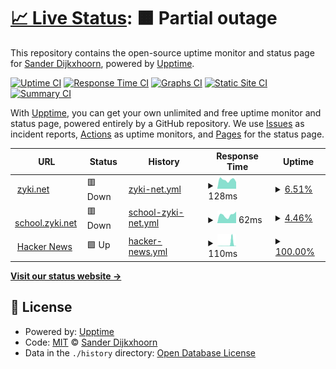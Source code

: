 # [📈 Live Status](https://status2.zyki.net): <!--live status--> **🟧 Partial outage**

This repository contains the open-source uptime monitor and status page for [Sander Dijkxhoorn](http://zyki.nl/), powered by [Upptime](https://github.com/upptime/upptime).

[![Uptime CI](https://github.com/sanderDijkxhoorn/zyki.net-status/workflows/Uptime%20CI/badge.svg)](https://github.com/sanderDijkxhoorn/zyki.net-status/actions?query=workflow%3A%22Uptime+CI%22)
[![Response Time CI](https://github.com/sanderDijkxhoorn/zyki.net-status/workflows/Response%20Time%20CI/badge.svg)](https://github.com/sanderDijkxhoorn/zyki.net-status/actions?query=workflow%3A%22Response+Time+CI%22)
[![Graphs CI](https://github.com/sanderDijkxhoorn/zyki.net-status/workflows/Graphs%20CI/badge.svg)](https://github.com/sanderDijkxhoorn/zyki.net-status/actions?query=workflow%3A%22Graphs+CI%22)
[![Static Site CI](https://github.com/sanderDijkxhoorn/zyki.net-status/workflows/Static%20Site%20CI/badge.svg)](https://github.com/sanderDijkxhoorn/zyki.net-status/actions?query=workflow%3A%22Static+Site+CI%22)
[![Summary CI](https://github.com/sanderDijkxhoorn/zyki.net-status/workflows/Summary%20CI/badge.svg)](https://github.com/sanderDijkxhoorn/zyki.net-status/actions?query=workflow%3A%22Summary+CI%22)

With [Upptime](https://upptime.js.org), you can get your own unlimited and free uptime monitor and status page, powered entirely by a GitHub repository. We use [Issues](https://github.com/sanderDijkxhoorn/zyki.net-status/issues) as incident reports, [Actions](https://github.com/sanderDijkxhoorn/zyki.net-status/actions) as uptime monitors, and [Pages](https://status2.zyki.net) for the status page.

<!--start: status pages-->
<!-- This summary is generated by Upptime (https://github.com/upptime/upptime) -->
<!-- Do not edit this manually, your changes will be overwritten -->
<!-- prettier-ignore -->
| URL | Status | History | Response Time | Uptime |
| --- | ------ | ------- | ------------- | ------ |
| <img alt="" src="https://favicons.githubusercontent.com/zyki.net" height="13"> [zyki.net](https://zyki.net) | 🟥 Down | [zyki-net.yml](https://github.com/sanderDijkxhoorn/zyki.net-status/commits/HEAD/history/zyki-net.yml) | <details><summary><img alt="Response time graph" src="./graphs/zyki-net/response-time-week.png" height="20"> 128ms</summary><br><a href="https://status2.zyki.net/history/zyki-net"><img alt="Response time 128" src="https://img.shields.io/endpoint?url=https%3A%2F%2Fraw.githubusercontent.com%2FsanderDijkxhoorn%2Fzyki.net-status%2FHEAD%2Fapi%2Fzyki-net%2Fresponse-time.json"></a><br><a href="https://status2.zyki.net/history/zyki-net"><img alt="24-hour response time 128" src="https://img.shields.io/endpoint?url=https%3A%2F%2Fraw.githubusercontent.com%2FsanderDijkxhoorn%2Fzyki.net-status%2FHEAD%2Fapi%2Fzyki-net%2Fresponse-time-day.json"></a><br><a href="https://status2.zyki.net/history/zyki-net"><img alt="7-day response time 128" src="https://img.shields.io/endpoint?url=https%3A%2F%2Fraw.githubusercontent.com%2FsanderDijkxhoorn%2Fzyki.net-status%2FHEAD%2Fapi%2Fzyki-net%2Fresponse-time-week.json"></a><br><a href="https://status2.zyki.net/history/zyki-net"><img alt="30-day response time 128" src="https://img.shields.io/endpoint?url=https%3A%2F%2Fraw.githubusercontent.com%2FsanderDijkxhoorn%2Fzyki.net-status%2FHEAD%2Fapi%2Fzyki-net%2Fresponse-time-month.json"></a><br><a href="https://status2.zyki.net/history/zyki-net"><img alt="1-year response time 128" src="https://img.shields.io/endpoint?url=https%3A%2F%2Fraw.githubusercontent.com%2FsanderDijkxhoorn%2Fzyki.net-status%2FHEAD%2Fapi%2Fzyki-net%2Fresponse-time-year.json"></a></details> | <details><summary><a href="https://status2.zyki.net/history/zyki-net">6.51%</a></summary><a href="https://status2.zyki.net/history/zyki-net"><img alt="All-time uptime 6.51%" src="https://img.shields.io/endpoint?url=https%3A%2F%2Fraw.githubusercontent.com%2FsanderDijkxhoorn%2Fzyki.net-status%2FHEAD%2Fapi%2Fzyki-net%2Fuptime.json"></a><br><a href="https://status2.zyki.net/history/zyki-net"><img alt="24-hour uptime 6.51%" src="https://img.shields.io/endpoint?url=https%3A%2F%2Fraw.githubusercontent.com%2FsanderDijkxhoorn%2Fzyki.net-status%2FHEAD%2Fapi%2Fzyki-net%2Fuptime-day.json"></a><br><a href="https://status2.zyki.net/history/zyki-net"><img alt="7-day uptime 6.51%" src="https://img.shields.io/endpoint?url=https%3A%2F%2Fraw.githubusercontent.com%2FsanderDijkxhoorn%2Fzyki.net-status%2FHEAD%2Fapi%2Fzyki-net%2Fuptime-week.json"></a><br><a href="https://status2.zyki.net/history/zyki-net"><img alt="30-day uptime 6.51%" src="https://img.shields.io/endpoint?url=https%3A%2F%2Fraw.githubusercontent.com%2FsanderDijkxhoorn%2Fzyki.net-status%2FHEAD%2Fapi%2Fzyki-net%2Fuptime-month.json"></a><br><a href="https://status2.zyki.net/history/zyki-net"><img alt="1-year uptime 6.51%" src="https://img.shields.io/endpoint?url=https%3A%2F%2Fraw.githubusercontent.com%2FsanderDijkxhoorn%2Fzyki.net-status%2FHEAD%2Fapi%2Fzyki-net%2Fuptime-year.json"></a></details>
| <img alt="" src="https://favicons.githubusercontent.com/school.zyki.net" height="13"> [school.zyki.net](https://school.zyki.net) | 🟥 Down | [school-zyki-net.yml](https://github.com/sanderDijkxhoorn/zyki.net-status/commits/HEAD/history/school-zyki-net.yml) | <details><summary><img alt="Response time graph" src="./graphs/school-zyki-net/response-time-week.png" height="20"> 62ms</summary><br><a href="https://status2.zyki.net/history/school-zyki-net"><img alt="Response time 62" src="https://img.shields.io/endpoint?url=https%3A%2F%2Fraw.githubusercontent.com%2FsanderDijkxhoorn%2Fzyki.net-status%2FHEAD%2Fapi%2Fschool-zyki-net%2Fresponse-time.json"></a><br><a href="https://status2.zyki.net/history/school-zyki-net"><img alt="24-hour response time 62" src="https://img.shields.io/endpoint?url=https%3A%2F%2Fraw.githubusercontent.com%2FsanderDijkxhoorn%2Fzyki.net-status%2FHEAD%2Fapi%2Fschool-zyki-net%2Fresponse-time-day.json"></a><br><a href="https://status2.zyki.net/history/school-zyki-net"><img alt="7-day response time 62" src="https://img.shields.io/endpoint?url=https%3A%2F%2Fraw.githubusercontent.com%2FsanderDijkxhoorn%2Fzyki.net-status%2FHEAD%2Fapi%2Fschool-zyki-net%2Fresponse-time-week.json"></a><br><a href="https://status2.zyki.net/history/school-zyki-net"><img alt="30-day response time 62" src="https://img.shields.io/endpoint?url=https%3A%2F%2Fraw.githubusercontent.com%2FsanderDijkxhoorn%2Fzyki.net-status%2FHEAD%2Fapi%2Fschool-zyki-net%2Fresponse-time-month.json"></a><br><a href="https://status2.zyki.net/history/school-zyki-net"><img alt="1-year response time 62" src="https://img.shields.io/endpoint?url=https%3A%2F%2Fraw.githubusercontent.com%2FsanderDijkxhoorn%2Fzyki.net-status%2FHEAD%2Fapi%2Fschool-zyki-net%2Fresponse-time-year.json"></a></details> | <details><summary><a href="https://status2.zyki.net/history/school-zyki-net">4.46%</a></summary><a href="https://status2.zyki.net/history/school-zyki-net"><img alt="All-time uptime 4.46%" src="https://img.shields.io/endpoint?url=https%3A%2F%2Fraw.githubusercontent.com%2FsanderDijkxhoorn%2Fzyki.net-status%2FHEAD%2Fapi%2Fschool-zyki-net%2Fuptime.json"></a><br><a href="https://status2.zyki.net/history/school-zyki-net"><img alt="24-hour uptime 4.46%" src="https://img.shields.io/endpoint?url=https%3A%2F%2Fraw.githubusercontent.com%2FsanderDijkxhoorn%2Fzyki.net-status%2FHEAD%2Fapi%2Fschool-zyki-net%2Fuptime-day.json"></a><br><a href="https://status2.zyki.net/history/school-zyki-net"><img alt="7-day uptime 4.46%" src="https://img.shields.io/endpoint?url=https%3A%2F%2Fraw.githubusercontent.com%2FsanderDijkxhoorn%2Fzyki.net-status%2FHEAD%2Fapi%2Fschool-zyki-net%2Fuptime-week.json"></a><br><a href="https://status2.zyki.net/history/school-zyki-net"><img alt="30-day uptime 4.46%" src="https://img.shields.io/endpoint?url=https%3A%2F%2Fraw.githubusercontent.com%2FsanderDijkxhoorn%2Fzyki.net-status%2FHEAD%2Fapi%2Fschool-zyki-net%2Fuptime-month.json"></a><br><a href="https://status2.zyki.net/history/school-zyki-net"><img alt="1-year uptime 4.46%" src="https://img.shields.io/endpoint?url=https%3A%2F%2Fraw.githubusercontent.com%2FsanderDijkxhoorn%2Fzyki.net-status%2FHEAD%2Fapi%2Fschool-zyki-net%2Fuptime-year.json"></a></details>
| <img alt="" src="https://favicons.githubusercontent.com/news.ycombinator.com" height="13"> [Hacker News](https://news.ycombinator.com) | 🟩 Up | [hacker-news.yml](https://github.com/sanderDijkxhoorn/zyki.net-status/commits/HEAD/history/hacker-news.yml) | <details><summary><img alt="Response time graph" src="./graphs/hacker-news/response-time-week.png" height="20"> 110ms</summary><br><a href="https://status2.zyki.net/history/hacker-news"><img alt="Response time 110" src="https://img.shields.io/endpoint?url=https%3A%2F%2Fraw.githubusercontent.com%2FsanderDijkxhoorn%2Fzyki.net-status%2FHEAD%2Fapi%2Fhacker-news%2Fresponse-time.json"></a><br><a href="https://status2.zyki.net/history/hacker-news"><img alt="24-hour response time 110" src="https://img.shields.io/endpoint?url=https%3A%2F%2Fraw.githubusercontent.com%2FsanderDijkxhoorn%2Fzyki.net-status%2FHEAD%2Fapi%2Fhacker-news%2Fresponse-time-day.json"></a><br><a href="https://status2.zyki.net/history/hacker-news"><img alt="7-day response time 110" src="https://img.shields.io/endpoint?url=https%3A%2F%2Fraw.githubusercontent.com%2FsanderDijkxhoorn%2Fzyki.net-status%2FHEAD%2Fapi%2Fhacker-news%2Fresponse-time-week.json"></a><br><a href="https://status2.zyki.net/history/hacker-news"><img alt="30-day response time 110" src="https://img.shields.io/endpoint?url=https%3A%2F%2Fraw.githubusercontent.com%2FsanderDijkxhoorn%2Fzyki.net-status%2FHEAD%2Fapi%2Fhacker-news%2Fresponse-time-month.json"></a><br><a href="https://status2.zyki.net/history/hacker-news"><img alt="1-year response time 110" src="https://img.shields.io/endpoint?url=https%3A%2F%2Fraw.githubusercontent.com%2FsanderDijkxhoorn%2Fzyki.net-status%2FHEAD%2Fapi%2Fhacker-news%2Fresponse-time-year.json"></a></details> | <details><summary><a href="https://status2.zyki.net/history/hacker-news">100.00%</a></summary><a href="https://status2.zyki.net/history/hacker-news"><img alt="All-time uptime 100.00%" src="https://img.shields.io/endpoint?url=https%3A%2F%2Fraw.githubusercontent.com%2FsanderDijkxhoorn%2Fzyki.net-status%2FHEAD%2Fapi%2Fhacker-news%2Fuptime.json"></a><br><a href="https://status2.zyki.net/history/hacker-news"><img alt="24-hour uptime 100.00%" src="https://img.shields.io/endpoint?url=https%3A%2F%2Fraw.githubusercontent.com%2FsanderDijkxhoorn%2Fzyki.net-status%2FHEAD%2Fapi%2Fhacker-news%2Fuptime-day.json"></a><br><a href="https://status2.zyki.net/history/hacker-news"><img alt="7-day uptime 100.00%" src="https://img.shields.io/endpoint?url=https%3A%2F%2Fraw.githubusercontent.com%2FsanderDijkxhoorn%2Fzyki.net-status%2FHEAD%2Fapi%2Fhacker-news%2Fuptime-week.json"></a><br><a href="https://status2.zyki.net/history/hacker-news"><img alt="30-day uptime 100.00%" src="https://img.shields.io/endpoint?url=https%3A%2F%2Fraw.githubusercontent.com%2FsanderDijkxhoorn%2Fzyki.net-status%2FHEAD%2Fapi%2Fhacker-news%2Fuptime-month.json"></a><br><a href="https://status2.zyki.net/history/hacker-news"><img alt="1-year uptime 100.00%" src="https://img.shields.io/endpoint?url=https%3A%2F%2Fraw.githubusercontent.com%2FsanderDijkxhoorn%2Fzyki.net-status%2FHEAD%2Fapi%2Fhacker-news%2Fuptime-year.json"></a></details>

<!--end: status pages-->

[**Visit our status website →**](https://status2.zyki.net)

## 📄 License

- Powered by: [Upptime](https://github.com/upptime/upptime)
- Code: [MIT](./LICENSE) © [Sander Dijkxhoorn](http://zyki.nl/)
- Data in the `./history` directory: [Open Database License](https://opendatacommons.org/licenses/odbl/1-0/)
